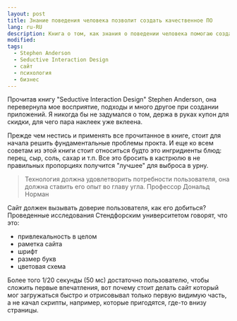 ```yaml
---
layout: post
title: Знание поведения человека позволит создать качественное ПО
lang: ru-RU
description: Книга о том, как знания о поведении человека помогаю создавать высоко эффективные приложения
modified:
tags:
  - Stephen Anderson
  - Seductive Interaction Design
  - сайт
  - психология
  - бизнес
---
```

Прочитав книгу "Seductive Interaction Design" Stephen Anderson, она перевернула мое восприятие, подходы и много другое
при создании приложений. Я никогда бы не задумался о том, держа в руках купон для скидки, для чего пара наклеек
уже вклеена.
<!--more-->

Прежде чем нестись и применять все прочитанное в книге, стоит для начала решить
фундаментальные проблемы прокта. И еще ко всем советам из этой книги стоит
относиться будто это ингридиенты блюд: перец, сыр, соль, сахар и т.п. Все это
бросить в кастрюлю в не правильных пропорциях получится "лучшее" для выброса
в урну.

>Технология должна удовлетворить потребности пользователя, она должна ставить его опыт во главу угла.
>Профессор Дональд Норман

Сайт должен вызывать доверие пользователя, как его добиться? Проведенные исследования
Стендфорским университетом говорят, что это:

 - привлекальность в целом
 - раметка сайта
 - шрифт
 - размер букв
 - цветовая схема

Более того 1/20 секунды (50 мс) достаточно пользователю, чтобы сложить первые впечатления,
вот почему стоит делать сайт который мог загружаться быстро и отрисовывал только
первую видимую часть, а не качал скрипты, например, которые пригодятся, где-то внизу страницы.

